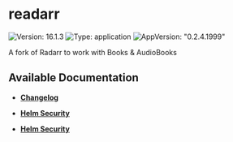 # readarr

![Version: 16.1.3](https://img.shields.io/badge/Version-16.1.3-informational?style=flat-square) ![Type: application](https://img.shields.io/badge/Type-application-informational?style=flat-square) ![AppVersion: "0.2.4.1999"](https://img.shields.io/badge/AppVersion-"0.2.4.1999"-informational?style=flat-square)

A fork of Radarr to work with Books & AudioBooks

## Available Documentation

- [**Changelog**](CHANGELOG)

- [**Helm Security**](container-security)

- [**Helm Security**](helm-security)

